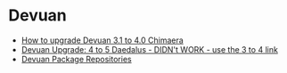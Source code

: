 # Devuan

- [How to upgrade Devuan 3.1 to 4.0 Chimaera](https://unixcop.com/how-to-upgrade-devuan/)
- [Devuan Upgrade: 4 to 5 Daedalus - DIDN't WORK - use the 3 to 4 link](https://dev.to/nabbisen/devuan-upgrade-4-to-5-daedalus-1n0k)
- [Devuan Package Repositories](https://www.devuan.org/os/packages)

